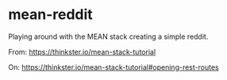 # mean-reddit
Playing around with the MEAN stack creating a simple reddit.

From: https://thinkster.io/mean-stack-tutorial

On: https://thinkster.io/mean-stack-tutorial#opening-rest-routes

